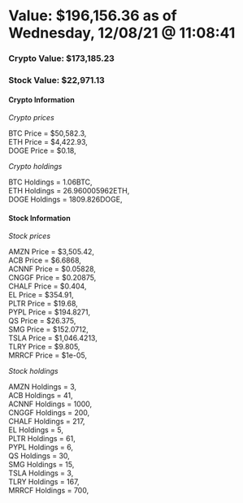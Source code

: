 # Value: $196,156.36 as of Wednesday, 12/08/21 @ 11:08:41 

### Crypto Value: $173,185.23

### Stock Value: $22,971.13

#### Crypto Information 
*Crypto prices* 

BTC Price = $50,582.3,  
ETH Price = $4,422.93,  
DOGE Price = $0.18,  


*Crypto holdings* 

BTC Holdings = 1.06BTC,  
ETH Holdings = 26.960005962ETH,  
DOGE Holdings = 1809.826DOGE,  


#### Stock Information 

*Stock prices* 

AMZN Price = $3,505.42,  
ACB Price = $6.6868,  
ACNNF Price = $0.05828,  
CNGGF Price = $0.20875,  
CHALF Price = $0.404,  
EL Price = $354.91,  
PLTR Price = $19.68,  
PYPL Price = $194.8271,  
QS Price = $26.375,  
SMG Price = $152.0712,  
TSLA Price = $1,046.4213,  
TLRY Price = $9.805,  
MRRCF Price = $1e-05,  


*Stock holdings* 

AMZN Holdings = 3,  
ACB Holdings = 41,  
ACNNF Holdings = 1000,  
CNGGF Holdings = 200,  
CHALF Holdings = 217,  
EL Holdings = 5,  
PLTR Holdings = 61,  
PYPL Holdings = 6,  
QS Holdings = 30,  
SMG Holdings = 15,  
TSLA Holdings = 3,  
TLRY Holdings = 167,  
MRRCF Holdings = 700,  


